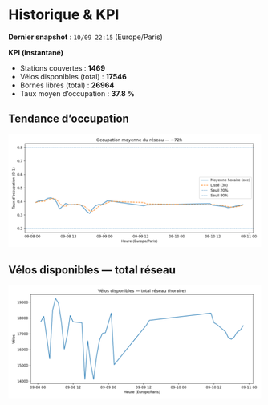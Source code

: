 # Historique & KPI

**Dernier snapshot** : `10/09 22:15` (Europe/Paris)

**KPI (instantané)**

- Stations couvertes : **1469**
- Vélos disponibles (total) : **17546**
- Bornes libres (total) : **26964**
- Taux moyen d’occupation : **37.8 %**

## Tendance d’occupation

![Mean occupancy](assets/figs/occupancy_last72h.png)

## Vélos disponibles — total réseau

![Bikes total](assets/figs/bikes_total_last72h.png)
